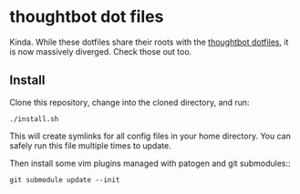 # thoughtbot dot files

Kinda. While these dotfiles share their roots with the [thoughtbot
dotfiles](https://github.com/thoughtbot/dotfiles), it is now massively
diverged. Check those out too.

## Install

Clone this repository, change into the cloned directory, and run:

```
./install.sh
```

This will create symlinks for all config files in your home directory. You can
safely run this file multiple times to update.

Then install some vim plugins managed with patogen and git submodules::

```
git submodule update --init
```
